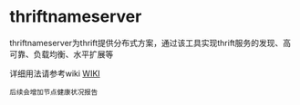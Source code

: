 # thriftnameserver

thriftnameserver为thrift提供分布式方案，通过该工具实现thrift服务的发现、高可靠、负载均衡、水平扩展等

详细用法请参考wiki [WIKI](../../wiki)

`后续会增加节点健康状况报告`